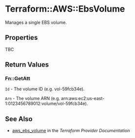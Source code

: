 # Terraform::AWS::EbsVolume

Manages a single EBS volume.

## Properties

TBC

## Return Values

### Fn::GetAtt

`Id` - The volume ID (e.g. vol-59fcb34e).

`Arn` - The volume ARN (e.g. arn:aws:ec2:us-east-1:0123456789012:volume/vol-59fcb34e).

## See Also

* [aws_ebs_volume](https://www.terraform.io/docs/providers/aws/r/ebs_volume.html) in the _Terraform Provider Documentation_